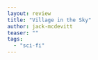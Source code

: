```yaml
---
layout: review
title: "Village in the Sky"
author: jack-mcdevitt
teaser: ""
tags:
  - "sci-fi"
---
```



